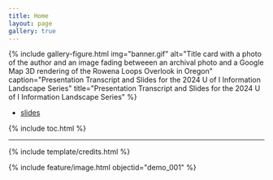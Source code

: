 ```yaml
---
title: Home
layout: page
gallery: true
---
```


{% include gallery-figure.html img="banner.gif" alt="Title card with a photo of the author and an image fading betweeen an archival photo and a Google Map 3D rendering of the Rowena Loops Overlook in Oregon" caption="Presentation Transcript and Slides for the 2024 U of I Information Landscape Series" title="Presentation Transcript and Slides for the 2024 U of I Information Landscape Series" %}

* [slides](https://indd.adobe.com/view/dd70d5ef-b9b2-46cf-a866-60f524ff37e3)

{% include toc.html %}

------

{% include template/credits.html %}

{% include feature/image.html objectid="demo_001" %}
